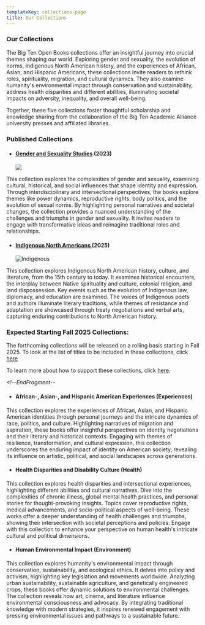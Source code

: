 ```yaml
---
templateKey: collections-page
title: Our Collections
---
```

### Our Collections

<!--StartFragment-->

The Big Ten Open Books collections offer an insightful journey into crucial themes shaping our world. Exploring gender and sexuality, the evolution of norms, Indigenous North American history, and the experiences of African, Asian, and Hispanic Americans, these collections invite readers to rethink roles, spirituality, migration, and cultural dynamics. They also examine humanity's environmental impact through conservation and sustainability, address health disparities and different abilities, illuminating societal impacts on adversity, inequality, and overall well-being.

Together, these five collections foster thoughtful scholarship and knowledge sharing from the collaboration of the Big Ten Academic Alliance university presses and affiliated libraries.

*<!--EndFragment-->*

### Published Collections

* #### [Gender and Sexuality Studies](https://www.fulcrum.org/bigten) (2023)

  ![](assets/collection-introductions-instagram-post-45-3-.jpg)

This collection explores the complexities of gender and sexuality, examining cultural, historical, and social influences that shape identity and expression. Through interdisciplinary and intersectional perspectives, the books explore themes like power dynamics, reproductive rights, body politics, and the evolution of sexual norms. By highlighting personal narratives and societal changes, the collection provides a nuanced understanding of the challenges and triumphs in gender and sexuality. It invites readers to engage with transformative ideas and reimagine traditional roles and relationships. 

*<!--EndFragment-->*

* #### [﻿Indigenous North Americans ](https://www.fulcrum.org/bigten?f%5Bseries_sim%5D%5B%5D=Indigenous+North+Americans&locale=en) (2025)

  ![](assets/big-ten-open-books-collection-introduction-headers-600-x-300-px-1-.png "Indigenous")

This collection explores Indigenous North American history, culture, and literature, from the 15th century to today. It examines historical encounters, the interplay between Native spirituality and culture, colonial religion, and land dispossession. Key events such as the evolution of Indigenous law, diplomacy, and education are examined. The voices of Indigenous poets and authors illuminate literary traditions, while themes of resistance and adaptation are showcased through treaty negotiations and verbal arts, capturing enduring contributions to North American history.

*<!--EndFragment-->*

### E﻿xpected Starting Fall 2025 Collections:

The forthcoming collections will be released on a rolling basis starting in Fall 2025. To look at the list of titles to be included in these collections, click [here](https://docs.google.com/spreadsheets/d/1ric6_P3u456JbwnXoAD_ias0qLEL7uM2bvOBuBQtY4c/edit?usp=sharing)

To learn more about how to support these collections, click [here](https://bigtenopenbooks.org/librarians).

*<!--EndFragment--*

* #### African-, Asian-, and Hispanic American Experiences (Experiences)

<!--StartFragment-->

This collection explores the experiences of African, Asian, and Hispanic American identities through personal journeys and the intricate dynamics of race, politics, and culture. Highlighting narratives of migration and aspiration, these books offer insightful perspectives on identity negotiations and their literary and historical contexts. Engaging with themes of resilience, transformation, and cultural expression, this collection underscores the enduring impact of identity on American society, revealing its influence on artistic, political, and social landscapes across generations. 

<!--EndFragment-->

* #### Health Disparities and Disability Culture (Health)

This collection explores health disparities and intersectional experiences, highlighting different abilities and cultural narratives. Dive into the complexities of chronic illness, global mental health practices, and personal stories for thought-provoking insights. Topics cover reproductive rights, medical advancements, and socio-political aspects of well-being. These works offer a deeper understanding of health challenges and triumphs, showing their intersection with societal perceptions and policies. Engage with this collection to enhance your perspective on human health's intricate cultural and political dimensions.

* #### Human Environmental Impact (Environment)

<!--StartFragment-->

This collection explores humanity's environmental impact through conservation, sustainability, and ecological ethics. It delves into policy and activism, highlighting key legislation and movements worldwide. Analyzing urban sustainability, sustainable agriculture, and genetically engineered crops, these books offer dynamic solutions to environmental challenges. The collection reveals how art, cinema, and literature influence environmental consciousness and advocacy. By integrating traditional knowledge with modern strategies, it inspires renewed engagement with pressing environmental issues and pathways to a sustainable future.

<!--EndFragment-->